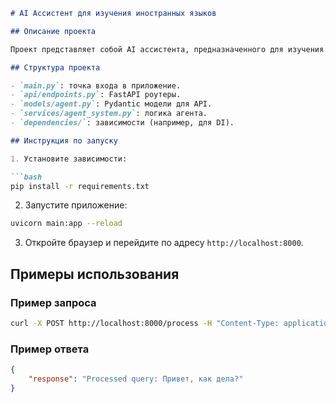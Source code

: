 ```markdown
# AI Ассистент для изучения иностранных языков

## Описание проекта

Проект представляет собой AI ассистента, предназначенного для изучения иностранных языков. Ассистент поддерживает различные языки, инструменты для изучения, проверку знаний, интеграцию с внешними ресурсами и уровни сложности.

## Структура проекта

- `main.py`: точка входа в приложение.
- `api/endpoints.py`: FastAPI роутеры.
- `models/agent.py`: Pydantic модели для API.
- `services/agent_system.py`: логика агента.
- `dependencies/`: зависимости (например, для DI).

## Инструкция по запуску

1. Установите зависимости:

```bash
pip install -r requirements.txt
```

2. Запустите приложение:

```bash
uvicorn main:app --reload
```

3. Откройте браузер и перейдите по адресу `http://localhost:8000`.

## Примеры использования

### Пример запроса

```bash
curl -X POST http://localhost:8000/process -H "Content-Type: application/json" -d '{"query": "Привет, как дела?"}'
```

### Пример ответа

```json
{
    "response": "Processed query: Привет, как дела?"
}
```
```
